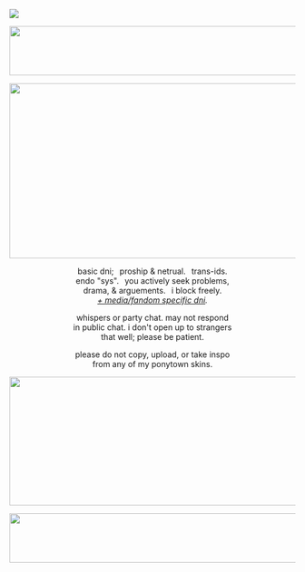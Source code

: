 ![](https://komarev.com/ghpvc/?username=zompyre&color=blue&label=Software+Instability&style=pixel)
<p align="center"> <img src="https://64.media.tumblr.com/4c05ea9473b9e98caac2c2924f97ce7a/ca8c06ea3d312600-39/s2048x3072/e7f757e809cf0694f248833ced99858dd477b0f7.pnj" width="550" height="87"/> <br/> <p align="center"> <img src="https://64.media.tumblr.com/d6f7dcd43a5867fb674c446723824a2a/ca8c06ea3d312600-f7/s2048x3072/ebdd62c220e67cf991033a8c9b062b2d594bd0a2.pnj" width="550" height="309"/> </p>
<p align="center"> basic dni;⠀proship & netrual.⠀trans-ids. <br/> endo "sys".⠀you actively seek problems, <br/> drama, & arguements.⠀i block freely. <br/><i><a href="https://rentry.co/goregvt">+ media/fandom specific dni</a>.</i></p>
<p align="center"> whispers or party chat. may not respond <br/> in public chat. i don't open up to strangers <br/> that well; please be patient.</p>
<p align="center"> please do not copy, upload, or take inspo <br/> from any of my ponytown skins. </p>
<p align="center"> <img src="https://64.media.tumblr.com/36f6ac031220ee8a97fb46726331b0c8/ca8c06ea3d312600-b3/s2048x3072/edab647ddd612752c23868d278f42a33dfa07773.pnj" width="550" height="227"/> <br/> <p align="center"> <img src="https://64.media.tumblr.com/ad88038ce2662947080433512f12d35d/ca8c06ea3d312600-2b/s2048x3072/8a5abb593d2a524c040c9b6858f523944afa8eef.pnj" width="550" height="87"/> </p>
